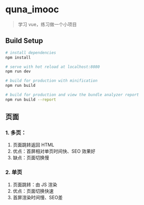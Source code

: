 # quna_imooc

> 学习 vue，练习做一个小项目

## Build Setup

``` bash
# install dependencies
npm install

# serve with hot reload at localhost:8080
npm run dev

# build for production with minification
npm run build

# build for production and view the bundle analyzer report
npm run build --report
```

## 页面

### 1. 多页：

1. 页面跳转返回 HTML
2. 优点：首屏相对单页时间快、SEO 效果好
3. 缺点：页面切换慢

### 2. 单页

1. 页面跳转：由 JS 渲染
2. 优点：页面切换快速
3. 首屏渲染时间慢、SEO差
